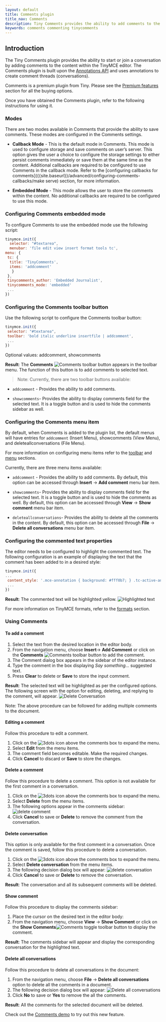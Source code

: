 ```yaml
---
layout: default
title: Comments plugin
title_nav: Comments
description: Tiny Comments provides the ability to add comments to the content and collaborate with other users for content editing.
keywords: comments commenting tinycomments
---
```


## Introduction

The Tiny Comments plugin provides the ability to start or join a conversation by adding comments to the content within the TinyMCE editor. The Comments plugin is built upon the [Annotations API]({{site.baseurl}}/advanced/annotations/) and uses annotations to create comment threads (conversations).

Comments is a premium plugin from Tiny. Please see the [Premium features]({{site.baseurl}}/enterprise/tiny-comments/) section for all the buying options.

Once you have obtained the Comments plugin, refer to the following instructions for using it.

### Modes

There are two modes available in Comments that provide the ability to save comments. These modes are configured in the Comments settings.

* **Callback Mode** - This is the default mode in Comments. This mode is used to configure storage and save comments on user’s server. This option gives the user a choice to configure the storage settings to either persist comments immediately or save them at the same time as the content. Additional callbacks are required to be configured to use Comments in the callback mode. Refer to the [configuring callbacks for comments]({{site.baseurl}}/advanced/configuring-comments-callbacks/make serve) section, for more information.

* **Embedded Mode** - This mode allows the user to store the comments within the content. No additional callbacks are required to be configured to use this mode.

### Configuring Comments embedded mode

To configure Comments to use the embedded mode use the following script:

```js
tinymce.init({
  selector: "#textarea",
  menubar: 'file edit view insert format tools tc',
menu: {
 tc: {
  title: 'TinyComments',
  items: 'addcomment'
   }
 },
 tinycomments_author: 'Embedded Journalist',
 tinycomments_mode: 'embedded'
 ...
})
```

### Configuring the Comments toolbar button

Use the following script to configure the Comments toolbar button:

```js
tinymce.init({
 selector: "#textarea",
 toolbar: 'bold italic underline insertfile | addcomment',
 ...
})
```

Optional values: addcomment, showcomments

**Result**: The **Comments**  ![**Comments**]({{site.baseurl}}/images/comment-disabled.png) toolbar button appears in the toolbar menu. The function of this button is to add comments to selected text.

> Note: Currently, there are two toolbar buttons available:

* `addcomment` - Provides the ability to add comments.

* `showcomments`- Provides the ability to display comments field for the selected text. It is a toggle button and is used to hide the comments sidebar as well.


### Configuring the Comments menu item

By default, when Comments is added to the plugin list, the default menus will have entries for `addcomment` (Insert Menu), showcomments (View Menu), and deleteallconversations (File Menu).

For more information on configuring menu items refer to the [toolbar]({{site.baseurl}}/configure/editor-appearance/#toolbar) and [menu]({{site.baseurl}}/configure/editor-appearance/#menu) sections.

Currently, there are three menu items available:

* `addcomment` - Provides the ability to add comments. By default, this option can be accessed through **Insert** -> **Add comment** menu bar item.

* `showcomments`- Provides the ability to display comments field for the selected text. It is a toggle button and is used to hide the comments as well. By default, this option can be accessed through **View** -> **Show comment** menu bar item.

* `deleteallconversations`- Provides the ability to delete all the comments in the content. By default, this option can be accessed through **File** -> **Delete all conversations** menu bar item.

### Configuring the commented text properties

The editor needs to be configured to highlight the commented text. The following configuration is an example of displaying the text that the comment has been added to in a desired style:

```js
tinymce.init({
...
 content_style: '.mce-annotation { background: #fff0b7; } .tc-active-annotation {background: #ffe168; color: black; }',
 ...
})
```

**Result**: The commented text will be highlighted yellow.
![**Highlighted text**]({{site.baseurl}}/images/highlight.png)

For more information on TinyMCE formats, refer to the [formats]({{site.baseurl}}/configure/content-formatting/#formats) section.


### Using Comments

#### To add a comment

1. Select the text from the desired location in the editor body.
1. From the navigation menu, choose **Insert**-> **Add Comment** or click on the **Comments** ![**Comments**]({{site.baseurl}}/images/comment-disabled.png) toolbar button to add the comment.
1. The Comment dialog box appears in the sidebar of the editor instance.
1. Type the comment in the box displaying _Say something…_ suggested text.
1. Press **Clear** to delete or **Save** to store the input comment.

**Result**: The selected text will be highlighted as per the configured options. The following screen with the option for editing, deleting, and replying to the comment, will appear.
![**Delete Conversation**]({{site.baseurl}}/images/deleteconversation.png)

Note: The above procedure can be followed for adding multiple comments to the document.

#### Editing a comment
Follow this procedure to edit a comment.

1. Click on the ![**3dots**]({{site.baseurl}}/images/3dots.png) icon above the comments box to expand the menu.
1. Select **Edit** from the menu items.
1. The comment field becomes editable. Make the required changes.
1. Click **Cancel** to discard or **Save** to store the changes.

#### Delete a comment
Follow this procedure to delete a comment. This option is not available for the first comment in a conversation.

1. Click on the ![**3dots**]({{site.baseurl}}/images/3dots.png) icon above the comments box to expand the menu.
1. Select **Delete** from the menu items.
1. The following options appear in the comments sidebar:
![**delete comment**]({{site.baseurl}}/images/delete.png)
1. Click **Cancel** to save or **Delete** to remove the comment from the conversation.


#### Delete conversation
This option is only available for the first comment in a conversation. Once the comment is saved, follow this procedure to delete a conversation.

1. Click on the ![**3dots**]({{site.baseurl}}/images/3dots.png) icon above the comments box to expand the menu.
1. Select **Delete conversation** from the menu items.
1. The following decision dialog box will appear:
![**delete conversation**]({{site.baseurl}}/images/decision.png)
1. Click **Cancel** to save or **Delete** to remove the conversation.

**Result**: The conversation and all its subsequent comments will be deleted.

#### Show comment
Follow this procedure to display the comments sidebar:

1. Place the cursor on the desired text in the editor body:
1. From the navigation menu, choose **View** -> **Show Comment** or click on the **Show Comments**![**Comments**]({{site.baseurl}}/images/comment-disabled.png) toggle toolbar button to display the comment.

**Result**: The comments sidebar will appear and display the corresponding conversation for the highlighted text.

#### Delete all conversations

Follow this procedure to delete all conversations in the document:

1. From the navigation menu, choose **File** -> **Delete all conversations** option to delete all the comments in a document.
1. The following decision dialog box will appear:
![**Delete all conversations**]({{site.baseurl}}/images/decision2.png)
1. Click **No** to save or **Yes** to remove the all the comments.

**Result**: All the comments for the selected document will be deleted.

Check out the [Comments demo]({{site.baseurl}}/demo/comments/) to try out this new feature.
